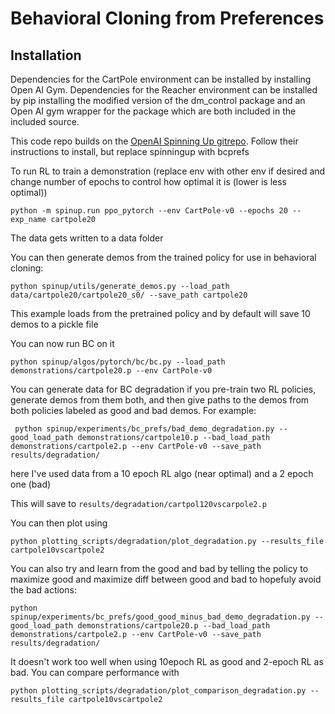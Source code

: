# Behavioral Cloning from Preferences

## Installation

Dependencies for the CartPole environment can be installed by installing Open AI Gym. Dependencies for the Reacher environment can be installed by pip installing the modified version of the dm_control package and an Open AI gym wrapper for the package which are both included in the included source. 

This code repo builds on the [OpenAI Spinning Up gitrepo](https://spinningup.openai.com/en/latest/user/installation.html). Follow their instructions to install, but replace spinningup with bcprefs


To run RL to train a demonstration (replace env with other env if desired and change number of epochs to control how optimal it is (lower is less optimal))
```
python -m spinup.run ppo_pytorch --env CartPole-v0 --epochs 20 --exp_name cartpole20

```

The data gets written to a data folder

You can then generate demos from the trained policy for use in behavioral cloning:
```
python spinup/utils/generate_demos.py --load_path data/cartpole20/cartpole20_s0/ --save_path cartpole20
```

This example loads from the pretrained policy and by default will save 10 demos to a pickle file

You can now run BC on it
```
python spinup/algos/pytorch/bc/bc.py --load_path demonstrations/cartpole20.p --env CartPole-v0
```


You can generate data for BC degradation if you pre-train two RL policies, generate demos from them both, and then give paths to the demos from both policies labeled as good and bad demos. For example:
```
 python spinup/experiments/bc_prefs/bad_demo_degradation.py --good_load_path demonstrations/cartpole10.p --bad_load_path demonstrations/cartpole2.p --env CartPole-v0 --save_path results/degradation/

```
here I've used data from a 10 epoch RL algo (near optimal) and a 2 epoch one (bad)

This will save to ```results/degradation/cartpol120vscarpole2.p```

You can then plot using
```
python plotting_scripts/degradation/plot_degradation.py --results_file cartpole10vscartpole2
```

You can also try and learn from the good and bad by telling the policy to maximize good and maximize diff between good and bad to hopefuly avoid the bad actions:

```
python spinup/experiments/bc_prefs/good_good_minus_bad_demo_degradation.py --good_load_path demonstrations/cartpole20.p --bad_load_path demonstrations/cartpole2.p --env CartPole-v0 --save_path results/degradation/
```

It doesn't work too well when using 10epoch RL as good and 2-epoch RL as bad. You can compare performance with 

```
python plotting_scripts/degradation/plot_comparison_degradation.py --results_file cartpole10vscartpole2
```




